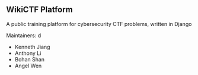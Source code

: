 ## WikiCTF Platform

A public training platform for cybersecurity CTF problems, written in Django


Maintainers:
d
* Kenneth Jiang
* Anthony Li
* Bohan Shan
* Angel Wen

